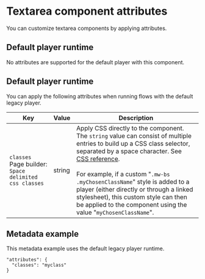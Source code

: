 # Textarea component attributes 

<head>
  <meta name="guidename" content="Flow"/>
  <meta name="context" content="GUID-761dccf9-9ddd-4a55-9392-f58f680fd3f5"/>
</head>


You can customize textarea components by applying attributes.

## Default player runtime 

No attributes are supported for the default player with this component.

## Default player runtime 

You can apply the following attributes when running flows with the default legacy player.

| Key      | Value   | Description |
|----------|---------|-------------|
| `classes`<br/>Page builder: `Space delimited css classes` | string  | Apply CSS directly to the component. The `string` value can consist of multiple entries to build up a CSS class selector, separated by a space character. See [CSS reference](r-flo-CSS_Reference_d32122b8-0f11-47be-91c6-6986575f933e.md).<br/><br/>For example, if a custom "`.mw-bs .myChosenClassName`" style is added to a player (either directly or through a linked stylesheet), this custom style can then be applied to the component using the value "`myChosenClassName`". |


## Metadata example 
This metadata example uses the default legacy player runtime.

```
"attributes": {
  "classes": "myclass"
}
```